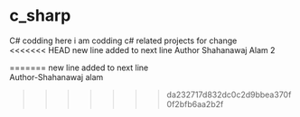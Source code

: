 # c_sharp
C# codding
here i am codding c# related projects for change<br>
<<<<<<< HEAD
new line added to next line
Author Shahanawaj Alam 2

=======
new line added to next line</br>
Author-Shahanawaj alam
>>>>>>> da232717d832dc0c2d9bbea370f0f2bfb6aa2b2f
